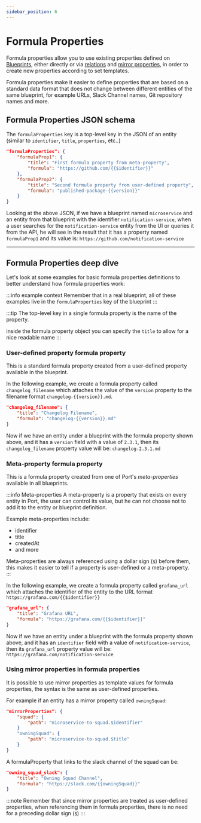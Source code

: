 ```yaml
---
sidebar_position: 6
---
```


# Formula Properties

Formula properties allow you to use existing properties defined on [Blueprints](./blueprint), either directly or via [relations](./relation) and [mirror properties](./mirror-properties), in order to create new properties according to set templates. 

Formula properties make it easier to define properties that are based on a standard data format that does not change between different entities of the same blueprint, for example URLs, Slack Channel names, Git repository names and more.

## Formula Properties JSON schema

The `formulaProperties` key is a top-level key in the JSON of an entity (similar to `identifier`, `title`, `properties`, etc..)

```json showLineNumbers
"formulaProperties": {
    "formulaProp1": {
        "title": "First formula property from meta-property",
        "formula": "https://github.com/{{$identifier}}"
    },
    "formulaProp2": {
        "title": "Second formula property from user-defined property",
        "formula": "published-package-{{version}}"
    }
}
```

Looking at the above JSON, if we have a blueprint named `microservice` and an entity from that blueprint with the identifier `notification-service`, when a user searches for the `notification-service` entity from the UI or queries it from the API, he will see in the result that it has a property named `formulaProp1` and its value is: `https://github.com/notification-service`

---

## Formula Properties deep dive

Let's look at some examples for basic formula properties definitions to better understand how formula properties work:

:::info example context
Remember that in a real blueprint, all of these examples live in the `formulaProperties` key of the blueprint
:::

:::tip
The top-level key in a single formula property is the name of the property.

inside the formula property object you can specify the `title` to allow for a nice readable name
:::

### User-defined property formula property

This is a standard formula property created from a user-defined property available in the blueprint.

In the following example, we create a formula property called `changelog_filename` which attaches the value of the `version` property to the filename format `changelog-{{version}}.md`.

```json showLineNumbers
"changelog_filename": {
    "title": "Changelog Filename",
    "formula": "changelog-{{version}}.md"
}
```

Now if we have an entity under a blueprint with the formula property shown above, and it has a `version` field with a value of `2.3.1`, then its `changelog_filename` property value will be: `changelog-2.3.1.md` 

### Meta-property formula property

This is a formula property created from one of Port's *meta-properties* available in all blueprints.

:::info Meta-properties
A meta-property is a property that exists on every entity in Port, the user can control its value, but he can not choose not to add it to the entity or blueprint definition.

Example meta-properties include:
- identifier
- title
- createdAt
- and more

Meta-properties are always referenced using a dollar sign (`$`) before them, this makes it easier to tell if a property is user-defined or a meta-property.
:::

In the following example, we create a formula property called `grafana_url` which attaches the identifier of the entity to the URL format `https://grafana.com/{{$identifier}}`

```json showLineNumbers
"grafana_url": {
    "title": "Grafana URL",
    "formula": "https://grafana.com/{{$identifier}}"
}
```

Now if we have an entity under a blueprint with the formula property shown above, and it has an `identifier` field with a value of `notification-service`, then its `grafana_url` property value will be: `https://grafana.com/notification-service`

### Using mirror properties in formula properties

It is possible to use mirror properties as template values for formula properties, the syntax is the same as user-defined properties.

For example if an entity has a mirror property called `owningSquad`:

```json showLineNumbers
"mirrorProperties": {
    "squad": {
        "path": "microservice-to-squad.$identifier"
    }
    "owningSquad": {
        "path": "microservice-to-squad.$title"
    }
}
```

A formulaProperty that links to the slack channel of the squad can be:

```json showLineNumbers
"owning_squad_slack": {
    "title": "Owning Squad Channel",
    "formula": "https://slack.com/{{owningSquad}}"
}
```

:::note
Remember that since mirror properties are treated as user-defined properties, when referencing them in formula properties, there is no need for a preceding dollar sign (`$`)
:::